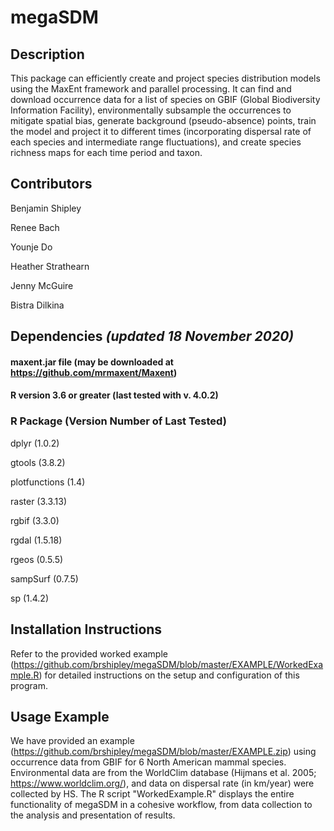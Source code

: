 # megaSDM
## Description
This package can efficiently create and project species distribution models using the MaxEnt framework and parallel processing. It can find and download occurrence data for a list of species on GBIF (Global Biodiversity Information Facility), environmentally subsample the occurrences to mitigate spatial bias, generate background (pseudo-absence) points, train the model and project it to different times (incorporating dispersal rate of each species and intermediate range fluctuations), and create species richness maps for each time period and taxon. 

## Contributors

Benjamin Shipley

Renee Bach

Younje Do

Heather Strathearn

Jenny McGuire

Bistra Dilkina

## Dependencies *(updated 18 November 2020)*
#### maxent.jar file (may be downloaded at https://github.com/mrmaxent/Maxent)
#### R version 3.6 or greater (last tested with v. 4.0.2)
### R Package (Version Number of Last Tested)
dplyr	(1.0.2)

gtools	(3.8.2)

plotfunctions	(1.4)

raster	(3.3.13)

rgbif	(3.3.0)

rgdal	(1.5.18)

rgeos	(0.5.5)

sampSurf	(0.7.5)

sp (1.4.2)

## Installation Instructions
Refer to the provided worked example (https://github.com/brshipley/megaSDM/blob/master/EXAMPLE/WorkedExample.R) for detailed instructions on the setup and configuration of this program.
## Usage Example
We have provided an example (https://github.com/brshipley/megaSDM/blob/master/EXAMPLE.zip) using occurrence data from GBIF for 6 North American mammal species. Environmental data are from the WorldClim database (Hijmans et al. 2005; https://www.worldclim.org/), and data on dispersal rate (in km/year) were collected by HS. The R script "WorkedExample.R" displays the entire functionality of megaSDM in a cohesive workflow, from data collection to the analysis and presentation of results. 
